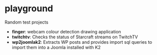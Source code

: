 playground
==========

Random test projects

 - **finger**: webcam colour detection drawing application
 - **twitchtv**: Checks the status of Starcraft streams on TwitchTV
 - **wp2joomlak2**: Extracts WP posts and provides import sql queries to import them into a Joomla installed with K2
